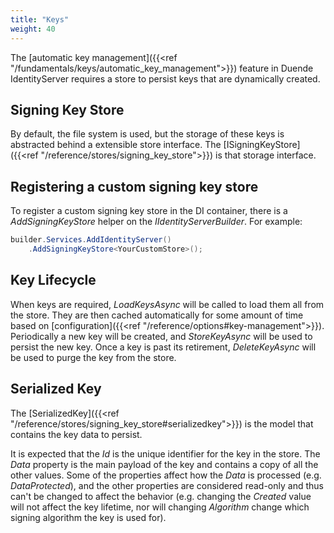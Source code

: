 ```yaml
---
title: "Keys"
weight: 40
---
```


The [automatic key management]({{<ref "/fundamentals/keys/automatic_key_management">}}) feature in Duende IdentityServer requires a store to persist keys that are dynamically created.

## Signing Key Store
By default, the file system is used, but the storage of these keys is abstracted behind a extensible store interface.
The [ISigningKeyStore]({{<ref "/reference/stores/signing_key_store">}}) is that storage interface. 

## Registering a custom signing key store

To register a custom signing key store in the DI container, there is a *AddSigningKeyStore* helper on the *IIdentityServerBuilder*. 
For example:

```cs
builder.Services.AddIdentityServer()
    .AddSigningKeyStore<YourCustomStore>();
```

## Key Lifecycle
When keys are required, *LoadKeysAsync* will be called to load them all from the store. 
They are then cached automatically for some amount of time based on [configuration]({{<ref "/reference/options#key-management">}}).
Periodically a new key will be created, and *StoreKeyAsync* will be used to persist the new key.
Once a key is past its retirement, *DeleteKeyAsync* will be used to purge the key from the store.

## Serialized Key
The [SerializedKey]({{<ref "/reference/stores/signing_key_store#serializedkey">}}) is the model that contains the key data to persist. 

It is expected that the *Id* is the unique identifier for the key in the store. The *Data* property is the main payload of the key and contains a copy of all the other values. Some of the properties affect how the *Data* is processed (e.g. *DataProtected*), and the other properties are considered read-only and thus can't be changed to affect the behavior (e.g. changing the *Created* value will not affect the key lifetime, nor will changing *Algorithm* change which signing algorithm the key is used for).

